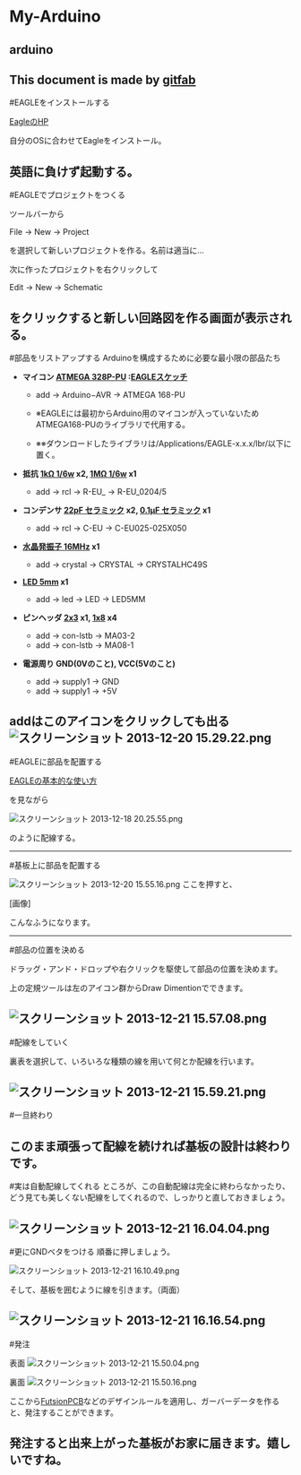 # My-Arduino
## arduino
This document is made by [gitfab](http://gitfab.org)
---
#EAGLEをインストールする

[EagleのHP](http://www.cadsoftusa.com/download-eagle/?language=en)

自分のOSに合わせてEagleをインストール。

英語に負けず起動する。
---
#EAGLEでプロジェクトをつくる

ツールバーから

File -&gt; New -&gt; Project

を選択して新しいプロジェクトを作る。名前は適当に…

次に作ったプロジェクトを右クリックして

Edit -&gt; New -&gt; Schematic

をクリックすると新しい回路図を作る画面が表示される。
---
#部品をリストアップする
Arduinoを構成するために必要な最小限の部品たち

* **マイコン [ATMEGA 328P-PU](http://akizukidenshi.com/catalog/g/gI-03142/) :[EAGLEスケッチ](http://www.faludi.com/2008/10/07/arduino-avr-library-for-eagle-layout-editor/)**
    * add -&gt; Arduino−AVR -&gt; ATMEGA 168-PU

    * ※EAGLEには最初からArduino用のマイコンが入っていないためATMEGA168-PUのライブラリで代用する。

    * ※※ダウンロードしたライブラリは/Applications/EAGLE-x.x.x/lbr/以下に置く。


* **抵抗 [1kΩ 1/6w](http://akizukidenshi.com/catalog/g/gR-16102/) x2, [1MΩ 1/6w](http://akizukidenshi.com/catalog/g/gR-16105/) x1**
    * add -&gt; rcl -&gt; R-EU_ -&gt; R-EU_0204/5

* **コンデンサ [22pF セラミック](http://akizukidenshi.com/catalog/g/gP-04060/) x2, [0.1μF セラミック](http://akizukidenshi.com/catalog/g/gP-00090/) x1**
    * add -&gt; rcl -&gt; C-EU -&gt; C-EU025-025X050

* **[水晶発振子 16MHz](http://akizukidenshi.com/catalog/g/gP-00545/) x1**
    * add -&gt; crystal -&gt; CRYSTAL -&gt; CRYSTALHC49S

* **[LED 5mm](http://akizukidenshi.com/catalog/g/gI-04781/) x1**
    * add -&gt; led -&gt; LED -&gt; LED5MM

* **ピンヘッダ [2x3](http://akizukidenshi.com/catalog/g/gC-00082/) x1, [1x8](http://akizukidenshi.com/catalog/g/gC-00167/) x4**
    * add -&gt; con-lstb -&gt; MA03-2
    * add -&gt; con-lstb -&gt; MA08-1

* **電源周り GND(0Vのこと), VCC(5Vのこと)**
    * add -&gt; supply1 -&gt; GND
    * add -&gt; supply1 -&gt; +5V


addはこのアイコンをクリックしても出る
![スクリーンショット 2013-12-20 15.29.22.png](https://raw.github.com/EnsekiTT/My-Arduino/master/gitfab/resources/スクリーンショット-2013-12-20-15.29.22.png)
---
#EAGLEに部品を配置する

[EAGLEの基本的な使い方](http://www.picfun.com/Eagleframe.html)

を見ながら

![スクリーンショット 2013-12-18 20.25.55.png](https://raw.github.com/EnsekiTT/My-Arduino/master/gitfab/resources/スクリーンショット-2013-12-18-20.25.55.png)

のように配線する。

---
#基板上に部品を配置する

![スクリーンショット 2013-12-20 15.55.16.png](https://raw.github.com/EnsekiTT/My-Arduino/master/)
ここを押すと、

[画像]

こんなふうになります。

---
#部品の位置を決める

ドラッグ・アンド・ドロップや右クリックを駆使して部品の位置を決めます。

上の定規ツールは左のアイコン群からDraw Dimentionでできます。

![スクリーンショット 2013-12-21 15.57.08.png](https://raw.github.com/EnsekiTT/My-Arduino/master/)
---
#配線をしていく



裏表を選択して、いろいろな種類の線を用いて何とか配線を行います。

![スクリーンショット 2013-12-21 15.59.21.png](https://raw.github.com/EnsekiTT/My-Arduino/master/)
---
#一旦終わり

このまま頑張って配線を続ければ基板の設計は終わりです。
---
#実は自動配線してくれる
ところが、この自動配線は完全に終わらなかったり、どう見ても美しくない配線をしてくれるので、しっかりと直しておきましょう。

![スクリーンショット 2013-12-21 16.04.04.png](https://raw.github.com/EnsekiTT/My-Arduino/master/)
---
#更にGNDベタをつける
順番に押しましょう。

![スクリーンショット 2013-12-21 16.10.49.png](https://raw.github.com/EnsekiTT/My-Arduino/master/)

そして、基板を囲むように線を引きます。（両面）



![スクリーンショット 2013-12-21 16.16.54.png](https://raw.github.com/EnsekiTT/My-Arduino/master/)
---
#発注

表面
![スクリーンショット 2013-12-21 15.50.04.png](https://raw.github.com/EnsekiTT/My-Arduino/master/)

裏面
![スクリーンショット 2013-12-21 15.50.16.png](https://raw.github.com/EnsekiTT/My-Arduino/master/)

ここから[FutsionPCB](http://www.seeedstudio.com/service/index.php?r=site/pcbService)などのデザインルールを適用し、ガーバーデータを作ると、発注することができます。

発注すると出来上がった基板がお家に届きます。嬉しいですね。
---

